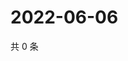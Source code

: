 # 2022-06-06

共 0 条

<!-- BEGIN WEIBO -->
<!-- 最后更新时间 Mon Jun 06 2022 07:14:58 GMT+0800 (China Standard Time) -->

<!-- END WEIBO -->
